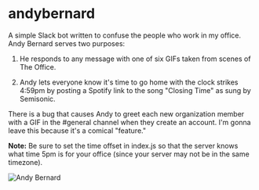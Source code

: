 # andybernard
A simple Slack bot written to confuse the people who work in my office. Andy Bernard serves two purposes:

1) He responds to any message with one of six GIFs taken from scenes of The Office.

2) Andy lets everyone know it's time to go home with the clock strikes 4:59pm by posting a Spotify link to the song "Closing Time" as sung by Semisonic.

There is a bug that causes Andy to greet each new organization member with a GIF in the #general channel when they create an account. I'm gonna leave this because it's a comical "feature."

**Note:** Be sure to set the time offset in index.js so that the server knows what time 5pm is for your office (since your server may not be in the same timezone).

![Andy Bernard](http://www.jessemillar.com/andybernard/images/andy.png)
